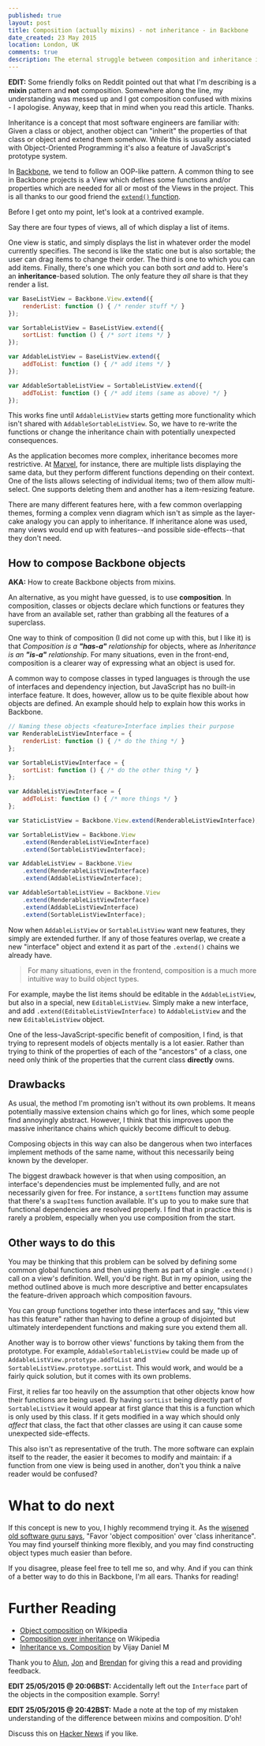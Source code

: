 ```yaml
---
published: true
layout: post
title: Composition (actually mixins) - not inheritance - in Backbone
date_created: 23 May 2015
location: London, UK
comments: true
description: The eternal struggle between composition and inheritance is coming to your browser.
---
```


**EDIT:** Some friendly folks on Reddit pointed out that what I'm describing is a **mixin** pattern and **not** composition. Somewhere along the line, my understanding was messed up and I got composition confused with mixins - I apologise. Anyway, keep that in mind when you read this article. Thanks.

Inheritance is a concept that most software engineers are familiar with: Given a class or object, another object can "inherit" the properties of that class or object and extend them somehow. While this is usually associated with Object-Oriented Programming it's also a feature of JavaScript's prototype system.

In [Backbone](https://backbonejs.org), we tend to follow an OOP-like pattern. A common thing to see in Backbone projects is a View which defines some functions and/or properties which are needed for all or most of the Views in the project. This is all thanks to our good friend the [`extend()` function](http://backbonejs.org/#View-extend).

Before I get onto my point, let's look at a contrived example.

Say there are four types of views, all of which display a list of items.

One view is static, and simply displays the list in whatever order the model currently specifies. The second is like the static one but is also sortable; the user can drag items to change their order. The third is one to which you can add items. Finally, there's one which you can both sort *and* add to. Here's an **inheritance**-based solution. The only feature they *all* share is that they render a list.

```javascript
var BaseListView = Backbone.View.extend({
	renderList: function () { /* render stuff */ }
});

var SortableListView = BaseListView.extend({
	sortList: function () { /* sort items */ }
});

var AddableListView = BaseListView.extend({
	addToList: function () { /* add items */ }
});

var AddableSortableListView = SortableListView.extend({
	addToList: function () { /* add items (same as above) */ }
});
```

This works fine until `AddableListView` starts getting more functionality which isn't shared with `AddableSortableListView`. So, we have to re-write the functions or change the inheritance chain with potentially unexpected consequences.

As the application becomes more complex, inheritance becomes more restrictive. At [Marvel](http://marvelapp.com), for instance, there are multiple lists displaying the same data, but they perform different functions depending on their context. One of the lists allows selecting of individual items; two of them allow multi-select. One supports deleting them and another has a item-resizing feature.

There are many different features here, with a few common overlapping themes, forming a complex venn diagram which isn't as simple as the layer-cake analogy you can apply to inheritance. If inheritance alone was used, many views would end up with features--and possible side-effects--that they don't need.

## How to compose Backbone objects

**AKA:** How to create Backbone objects from mixins.

An alternative, as you might have guessed, is to use **composition**. In composition, classes or objects declare which functions or features they have from an available set, rather than grabbing all the features of a superclass.

One way to think of composition (I did not come up with this, but I like it) is that *Composition is a **"has-a"** relationship* for objects, where as *Inheritance is an **"is-a"** relationship*. For many situations, even in the front-end, composition is a clearer way of expressing what an object is used for.

A common way to compose classes in typed languages is through the use of interfaces and dependency injection, but JavaScript has no built-in interface feature. It does, however, allow us to be quite flexible about how objects are defined. An example should help to explain how this works in Backbone.

```javascript
// Naming these objects <feature>Interface implies their purpose
var RenderableListViewInterface = {
	renderList: function () { /* do the thing */ }
};

var SortableListViewInterface = {
	sortList: function () { /* do the other thing */ }
};

var AddableListViewInterface = {
	addToList: function () { /* more things */ }
};

var StaticListView = Backbone.View.extend(RenderableListViewInterface);

var SortableListView = Backbone.View
	.extend(RenderableListViewInterface)
	.extend(SortableListViewInterface);

var AddableListView = Backbone.View
	.extend(RenderableListViewInterface)
	.extend(AddableListViewInterface);

var AddableSortableListView = Backbone.View
	.extend(RenderableListViewInterface)
	.extend(AddableListViewInterface)
	.extend(SortableListViewInterface);
```

Now when `AddableListView` or `SortableListView` want new features, they simply are extended further. If any of those features overlap, we create a new "interface" object and extend it as part of the `.extend()` chains we already have.

<blockquote class="large center"><span markdown="1">For many situations, even in the frontend, composition is a much more intuitive way to build object types.</span></blockquote>

For example, maybe the list items should be editable in the `AddableListView`, but also in a special, new `EditableListView`. Simply make a new interface, and add `.extend(EditableListViewInterface)` to `AddableListView` and the new `EditableListView` object.

One of the less-JavaScript-specific benefit of composition, I find, is that trying to represent models of objects mentally is a lot easier. Rather than trying to think of the properties of each of the "ancestors" of a class, one need only think of the properties that the current class **directly** owns.

## Drawbacks

As usual, the method I'm promoting isn't without its own problems. It means potentially massive extension chains which go for lines, which some people find annoyingly abstract. However, I think that this improves upon the massive inheritance chains which quickly become difficult to debug.

Composing objects in this way can also be dangerous when two interfaces implement methods of the same name, without this necessarily being known by the developer.

The biggest drawback however is that when using composition, an interface's dependencies must be implemented fully, and are not necessarily given for free. For instance, a `sortItems` function may assume that there's a `swapItems` function available. It's up to you to make sure that functional dependencies are resolved properly. I find that in practice this is rarely a problem, especially when you use composition from the start.

## Other ways to do this

You may be thinking that this problem can be solved by defining some common global functions and then using them as part of a single `.extend()` call on a view's definition. Well, you'd be right. But in my opinion, using the method outlined above is much more descriptive and better encapsulates the feature-driven approach which composition favours.

You can group functions together into these interfaces and say, "this view has this feature" rather than having to define a group of disjointed but ultimately interdependent functions and making sure you extend them all.

Another way is to borrow other views' functions by taking them from the prototype. For example, `AddableSortableListView` could be made up of `AddableListView.prototype.addToList` and `SortableListView.prototype.sortList`. This would work, and would be a fairly quick solution, but it comes with its own problems.

First, it relies far too heavily on the assumption that other objects know how their functions are being used. By having `sortList` being directly part of `SortableListView` it would appear at first glance that this is a function which is only used by this class. If it gets modified in a way which should only *affect* that class, the fact that other classes are using it can cause some unexpected side-effects.

This also isn't as representative of the truth. The more software can explain itself to the reader, the easier it becomes to modify and maintain: if a function from one view is being used in another, don't you think a naïve reader would be confused?

# What to do next

If this concept is new to you, I highly recommend trying it. As the [wisened old software guru says](https://en.wikipedia.org/wiki/Design_Patterns), "Favor 'object composition' over 'class inheritance". You may find yourself thinking more flexibly, and you may find constructing object types much easier than before.

If you disagree, please feel free to tell me so, and why. And if you can think of a better way to do this in Backbone, I'm all ears. Thanks for reading!

# Further Reading

* [Object composition](https://en.wikipedia.org/wiki/Object_composition) on Wikipedia
* [Composition over inheritance](https://en.wikipedia.org/wiki/Composition_over_inheritance) on Wikipedia
* [Inheritance vs. Composition](http://blog.vijaydaniel.com/2012/02/inheritance-vs-composition-and-software.html) by Vijay Daniel M

Thank you to [Alun](https://twitter.com/4lun), [Jon](https://twitter.com/jonfinerty) and [Brendan](https://twitter.com/oh_moore) for giving this a read and providing feedback.

**EDIT 25/05/2015 @ 20:06BST:** Accidentally left out the `Interface` part of the objects in the composition example. Sorry!

**EDIT 25/05/2015 @ 20:42BST:** Made a note at the top of my mistaken understanding of the difference between mixins and composition. D'oh!

Discuss this on [Hacker News](https://news.ycombinator.com/item?id=9600586) if you like.
